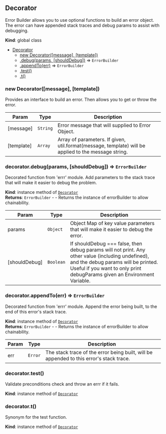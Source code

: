<a name="Decorator"></a>

## Decorator
Error Builder allows you to use optional functions to build an error object.  The error can have appended stack traces and debug params to assist with debugging.

**Kind**: global class  

* [Decorator](#Decorator)
    * [new Decorator([message], [template])](#new_Decorator_new)
    * [.debug(params, [shouldDebug])](#Decorator+debug) ⇒ <code>ErrorBuilder</code>
    * [.appendTo(err)](#Decorator+appendTo) ⇒ <code>ErrorBuilder</code>
    * [.test()](#Decorator+test)
    * [.t()](#Decorator+t)

<a name="new_Decorator_new"></a>

### new Decorator([message], [template])
Provides an interface to build an error.  Then allows you to get or throw the error.


| Param | Type | Description |
| --- | --- | --- |
| [message] | <code>String</code> | Error message that will supplied to Error Object. |
| [template] | <code>Array</code> | Array of parameters.  If given, util.format(message, template) will be applied to the message string. |

<a name="Decorator+debug"></a>

### decorator.debug(params, [shouldDebug]) ⇒ <code>ErrorBuilder</code>
Decorated function from 'errr' module. Add parameters to the stack trace that will make it easier to debug the problem.

**Kind**: instance method of <code>[Decorator](#Decorator)</code>  
**Returns**: <code>ErrorBuilder</code> - - Returns the instance of errorBuilder to allow chainability.  

| Param | Type | Description |
| --- | --- | --- |
| params | <code>Object</code> | Object Map of key value parameters that will make it easier to debug the error. |
| [shouldDebug] | <code>Boolean</code> | If shouldDebug === false, then debug params will not print.  Any other value (including undefined), and the debug params will be printed. Useful if you want to only print debugParams given an Environment Variable. |

<a name="Decorator+appendTo"></a>

### decorator.appendTo(err) ⇒ <code>ErrorBuilder</code>
Decorated function from 'errr' module. Append the error being built, to the end of this error's stack trace.

**Kind**: instance method of <code>[Decorator](#Decorator)</code>  
**Returns**: <code>ErrorBuilder</code> - - Returns the instance of errorBuilder to allow chainability.  

| Param | Type | Description |
| --- | --- | --- |
| err | <code>Error</code> | The stack trace of the error being built, will be appended to this error's stack trace. |

<a name="Decorator+test"></a>

### decorator.test()
Validate preconditions check and throw an errr if it fails.

**Kind**: instance method of <code>[Decorator](#Decorator)</code>  
<a name="Decorator+t"></a>

### decorator.t()
Synonym for the test function.

**Kind**: instance method of <code>[Decorator](#Decorator)</code>  
